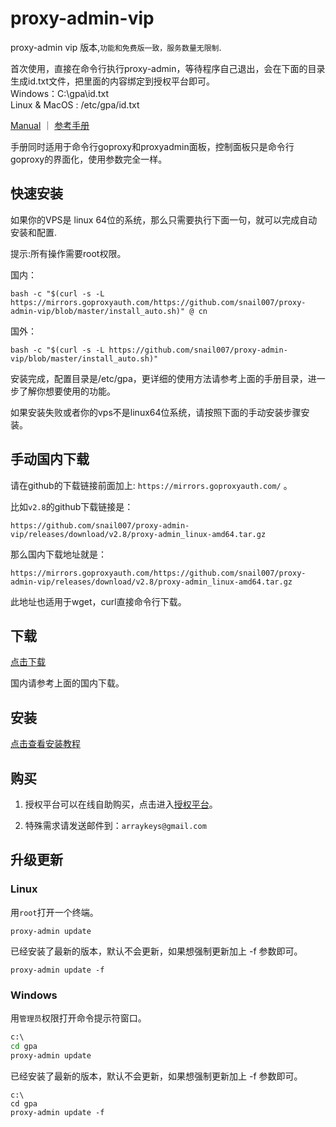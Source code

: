 # proxy-admin-vip
proxy-admin vip 版本,`功能和免费版一致，服务数量无限制`.

首次使用，直接在命令行执行proxy-admin，等待程序自己退出，会在下面的目录生成id.txt文件，把里面的内容绑定到授权平台即可。   
Windows：C:\gpa\id.txt  
Linux & MacOS : /etc/gpa/id.txt  

[Manual](https://snail.gitee.io/proxy/manual/) ｜ [参考手册](https://snail.gitee.io/proxy/manual/zh/)

手册同时适用于命令行goproxy和proxyadmin面板，控制面板只是命令行goproxy的界面化，使用参数完全一样。

## 快速安装

如果你的VPS是 linux 64位的系统，那么只需要执行下面一句，就可以完成自动安装和配置.

提示:所有操作需要root权限。

国内：

```shell  
bash -c "$(curl -s -L https://mirrors.goproxyauth.com/https://github.com/snail007/proxy-admin-vip/blob/master/install_auto.sh)" @ cn   
```  

国外：

```shell  
bash -c "$(curl -s -L https://github.com/snail007/proxy-admin-vip/blob/master/install_auto.sh)" 
```  

安装完成，配置目录是/etc/gpa，更详细的使用方法请参考上面的手册目录，进一步了解你想要使用的功能。

如果安装失败或者你的vps不是linux64位系统，请按照下面的手动安装步骤安装。

## 手动国内下载

请在github的下载链接前面加上: `https://mirrors.goproxyauth.com/` 。

比如`v2.8`的github下载链接是：

`https://github.com/snail007/proxy-admin-vip/releases/download/v2.8/proxy-admin_linux-amd64.tar.gz`

那么国内下载地址就是：

`https://mirrors.goproxyauth.com/https://github.com/snail007/proxy-admin-vip/releases/download/v2.8/proxy-admin_linux-amd64.tar.gz`

此地址也适用于wget，curl直接命令行下载。


## 下载

[点击下载](https://github.com/snail007/proxy-admin-vip/releases)

国内请参考上面的国内下载。

## 安装

[点击查看安装教程](https://github.com/snail007/proxy_admin_free/blob/master/README_ZH.md#%E5%BC%80%E5%A7%8B%E4%BD%BF%E7%94%A8) 

## 购买
  
1. 授权平台可以在线自助购买，点击进入[授权平台](https://gpm.host900.com/)。

2. 特殊需求请发送邮件到：`arraykeys@gmail.com`  

## 升级更新

### Linux
用`root`打开一个终端。

```shell
proxy-admin update
```

已经安装了最新的版本，默认不会更新，如果想强制更新加上 -f 参数即可。

```shell
proxy-admin update -f
```

### Windows
用`管理员`权限打开命令提示符窗口。

```bat
c:\
cd gpa
proxy-admin update
```

已经安装了最新的版本，默认不会更新，如果想强制更新加上 -f 参数即可。

```shell
c:\
cd gpa
proxy-admin update -f
```
